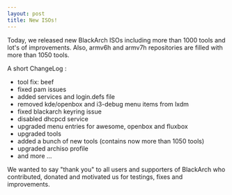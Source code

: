 ```yaml
---
layout: post
title: New ISOs!
---
```


Today, we released new BlackArch ISOs including more than 1000 tools and lot's of improvements. Also, armv6h and armv7h repositories are filled with more than 1050 tools.



A short ChangeLog :

* tool fix: beef
* fixed pam issues
* added services and login.defs file
* removed kde/openbox and i3-debug menu items from lxdm
* fixed blackarch keyring issue
* disabled dhcpcd service
* upgraded menu entries for awesome, openbox and fluxbox
* upgraded tools
* added a bunch of new tools (contains now more than 1050 tools)
* upgraded archiso profile
* and more ...


We wanted to say "thank you" to all users and supporters of BlackArch who contributed, donated and motivated us for testings, fixes and improvements.